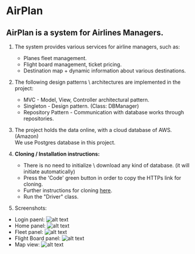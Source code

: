 # AirPlan

## AirPlan is a system for Airlines Managers.
1. The system provides various services for airline managers, such as:
   * Planes fleet management.
   * Flight board management, ticket pricing.
   * Destination map + dynamic information about various destinations.
   
2. The following design patterns \ architectures are implemented in the project:
   * MVC - Model, View, Controller architectural pattern.
   * Singleton - Design pattern. (Class: DBManager)
   * Repository Pattern - Communication with database works through repositories.
   
3. The project holds the data online, with a cloud database of AWS. (Amazon)  
     We use Postgres database in this project.
   
4. **Cloning / Installation instructions:**
   * There is no need to initialize \ download any kind of database. (it will initiate automatically)
   * Press the 'Code' green button in order to copy the HTTPs link for cloning.
   * Further instructions for cloning [here](https://docs.github.com/en/github/creating-cloning-and-archiving-repositories/cloning-a-repository#about-cloning-a-repository).
   * Run the "Driver" class.
   
5. Screenshots:

  * Login paenl:
![alt text](https://github.com/Eyal17/AirPlan/blob/master/img/ScreenshotLogin.png?raw=true)
  * Home panel:
![alt text](https://github.com/Eyal17/AirPlan/blob/master/img/ScreenshotHome.png?raw=true)
  * Fleet panel:
![alt text](https://github.com/Eyal17/AirPlan/blob/master/img/ScreenshotFleet.png?raw=true)
  * Flight Board panel:
![alt text](https://github.com/Eyal17/AirPlan/blob/master/img/ScreenshotFlights.png?raw=true)
  * Map view:
![alt text](https://github.com/Eyal17/AirPlan/blob/master/img/ScreenshotMap.png?raw=true)
